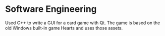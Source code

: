 # Software Engineering

Used C++ to write a GUI for a card game with Qt. 
The game is based on the old Windows built-in game Hearts and uses those assets.

